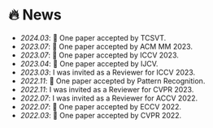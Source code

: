 # 🔥 News
- *2024.03*: 🎉 One paper accepted by TCSVT.
- *2023.07*: 🎉 One paper accepted by ACM MM 2023.
- *2023.07*: 🎉 One paper accepted by ICCV 2023.
- *2023.04*: 🎉 One paper accepted by IJCV.
- *2023.03*: I was invited as a Reviewer for ICCV 2023. 
- *2022.11*: 🎉 One paper accepted by Pattern Recognition.
- *2022.11*: I was invited as a Reviewer for CVPR 2023.
- *2022.07*: I was invited as a Reviewer for ACCV 2022.
- *2022.07*: 🎉 One paper accepted by ECCV 2022.
- *2022.03*: 🎉 One paper accepted by CVPR 2022.

<br />
